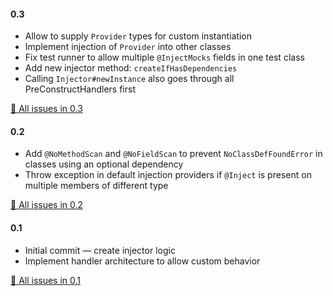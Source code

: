 
#### 0.3
- Allow to supply `Provider` types for custom instantiation
- Implement injection of `Provider` into other classes
- Fix test runner to allow multiple `@InjectMocks` fields in one test class
- Add new injector method: `createIfHasDependencies`
- Calling `Injector#newInstance` also goes through all PreConstructHandlers first

[:green_book: All issues in 0.3](https://github.com/ljacqu/DependencyInjector/milestone/3?closed=1)

#### 0.2
- Add `@NoMethodScan` and `@NoFieldScan` to prevent `NoClassDefFoundError` in classes using an optional dependency
- Throw exception in default injection providers if `@Inject` is present on multiple members of different type

[:green_book: All issues in 0.2](https://github.com/ljacqu/DependencyInjector/milestone/2?closed=1)


#### 0.1
- Initial commit — create injector logic
- Implement handler architecture to allow custom behavior

[:green_book: All issues in 0.1](https://github.com/ljacqu/DependencyInjector/milestone/1?closed=1)